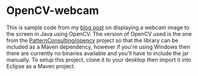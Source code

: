 # OpenCV-webcam
This is sample code from my <a href="http://michaelscarlett.blog.com/2015/01/25/opencv-java-webcam-example/">blog post</a> on displaying a webcam image to the screen in Java using OpenCV. The version of OpenCV used is the one from the <a href="https://github.com/PatternConsulting/opencv">PatternConsulting/opencv</a> project so that the library can be included as a Maven dependency, however if you're using Windows then there are currently no binaries available and you'll have to include the jar manually. To setup this project, clone it to your desktop then import it into Eclipse as a Maven project.
